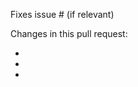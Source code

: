 <!--
Before you create a new PR, please consider:

1) Pull requests for the MAIN branch will be closed.
2) We cannot accept pull requests to add new currencies.
3) DO NOT include translations in your PR. Only English US sentences.

Thanks.
-->

Fixes issue # (if relevant)

Changes in this pull request:

- 
- 
- 
